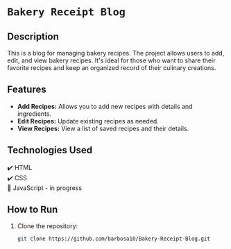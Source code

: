 # `Bakery Receipt Blog`

## Description

This is a blog for managing bakery recipes. The project allows users to add, edit, and view bakery recipes. It's ideal for those who want to share their favorite recipes and keep an organized record of their culinary creations.

## Features

- **Add Recipes:** Allows you to add new recipes with details and ingredients.
- **Edit Recipes:** Update existing recipes as needed.
- **View Recipes:** View a list of saved recipes and their details.

## Technologies Used

✔️ HTML <br>
✔️ CSS <br>
🏁 JavaScript - in progress

## How to Run

1. Clone the repository:
   ```bash
   git clone https://github.com/barbosa10/Bakery-Receipt-Blog.git
